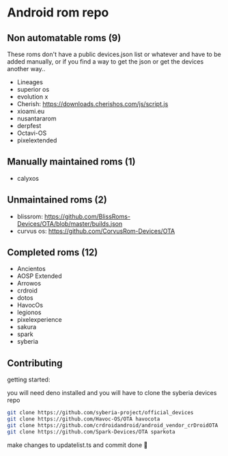 # Android rom repo

## Non automatable roms (9)

These roms don't have a public devices.json list or whatever and have to be added manually, or if you find a way to get the json or get the devices another way..

- Lineages
- superior os
- evolution x
- Cherish: https://downloads.cherishos.com/js/script.js
- xioami.eu
- nusantararom
- derpfest
- Octavi-OS
- pixelextended

## Manually maintained roms (1)

- calyxos

## Unmaintained roms (2)

- blissrom: https://github.com/BlissRoms-Devices/OTA/blob/master/builds.json
- curvus os: https://github.com/CorvusRom-Devices/OTA

## Completed roms (12)

- Ancientos
- AOSP Extended
- Arrowos
- crdroid
- dotos
- HavocOs
- legionos
- pixelexperience
- sakura
- spark
- syberia

## Contributing

getting started:

you will need deno installed and you will have to clone the syberia devices repo

```sh
git clone https://github.com/syberia-project/official_devices
git clone https://github.com/Havoc-OS/OTA havocota
git clone https://github.com/crdroidandroid/android_vendor_crDroidOTA
git clone https://github.com/Spark-Devices/OTA sparkota
```

make changes to updatelist.ts and commit done 🚀
